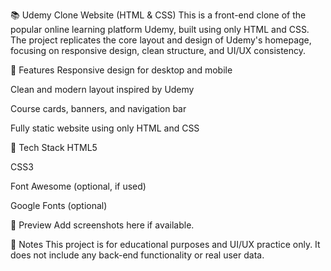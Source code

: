📚 Udemy Clone Website (HTML & CSS) This is a front-end clone of the popular online learning platform Udemy, built using only HTML and CSS. The project replicates the core layout and design of Udemy's homepage, focusing on responsive design, clean structure, and UI/UX consistency.

🔧 Features Responsive design for desktop and mobile

Clean and modern layout inspired by Udemy

Course cards, banners, and navigation bar

Fully static website using only HTML and CSS

🚀 Tech Stack HTML5

CSS3

Font Awesome (optional, if used)

Google Fonts (optional)

📸 Preview Add screenshots here if available.

📝 Notes This project is for educational purposes and UI/UX practice only. It does not include any back-end functionality or real user data.
